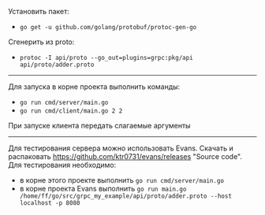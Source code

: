 

Установить пакет:
- `go get -u github.com/golang/protobuf/protoc-gen-go`

Сгенерить из proto:
- `protoc -I api/proto --go_out=plugins=grpc:pkg/api api/proto/adder.proto`

---

Для запуска в корне проекта выполнить команды:
- `go run cmd/server/main.go`
- `go run cmd/client/main.go 2 2`

При запуске клиента передать слагаемые аргументы
  
---

Для тестирования сервера можно использовать Evans. Скачать и распаковать https://github.com/ktr0731/evans/releases "Source code".
Для тестирования необходимо:
- в корне этого проекте выполнить `go run cmd/server/main.go` 
- в корне проекта Evans выполнить `go run main.go /home/ff/go/src/grpc_my_example/api/proto/adder.proto --host localhost -p 8080`
